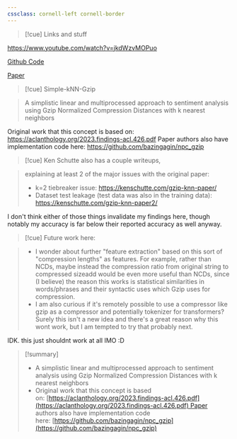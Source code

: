 ```yaml
---
cssclass: cornell-left cornell-border
---
```


>[!cue] Links and stuff


https://www.youtube.com/watch?v=jkdWzvMOPuo

[Github Code](https://github.com/Sentdex/Simple-kNN-Gzip)

[Paper]( [https://aclanthology.org/2023.findings-acl.426.pdf](https://aclanthology.org/2023.findings-acl.426.pdf))

>[!cue] Simple-kNN-Gzip

>A simplistic linear and multiprocessed approach to sentiment analysis using Gzip Normalized Compression Distances with k nearest neighbors

Original work that this concept is based on: https://aclanthology.org/2023.findings-acl.426.pdf Paper authors also have implementation code here: https://github.com/bazingagin/npc_gzip


>[!cue] Ken Schutte also has a couple writeups, 


>explaining at least 2 of the major issues with the original paper:
>- k=2 tiebreaker issue: https://kenschutte.com/gzip-knn-paper/
>- Dataset test leakage (test data was also in the training data): https://kenschutte.com/gzip-knn-paper2/


I don't think either of those things invalidate my findings here, though notably my accuracy is far below their reported accuracy as well anyway.

>[!cue] Future work here: 


>- I wonder about further "feature extraction" based on this sort of "compression lengths" as features. For example, rather than NCDs, maybe instead the compression ratio from original string to compressed sizeadd would be even more useful than NCDs, since (I believe) the reason this works is statistical similarities in words/phrases and their syntactic uses which Gzip uses for compression.
>- I am also curious if it's remotely possible to use a compressor like gzip as a compressor and potentially tokenizer for transformers? Surely this isn't a new idea and there's a great reason why this wont work, but I am tempted to try that probably next.

IDK. this just shouldnt work at all IMO :D

>[!summary] 
>-  A simplistic linear and multiprocessed approach to sentiment analysis using Gzip Normalized Compression Distances with k nearest neighbors
>- Original work that this concept is based on: [https://aclanthology.org/2023.findings-acl.426.pdf](https://aclanthology.org/2023.findings-acl.426.pdf) Paper authors also have implementation code here: [https://github.com/bazingagin/npc_gzip](https://github.com/bazingagin/npc_gzip)
